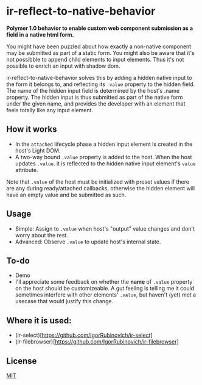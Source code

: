 # ir-reflect-to-native-behavior

**Polymer 1.0 behavior to enable custom web component submission as a field in a native html form.**

You might have been puzzled about how exactly a non-native component may be submitted as part of a static form. You might also be aware that it's not possibble to append child elements to input elements. Thus it's not possible to enrich an input with shadow dom.

ir-reflect-to-native-behavior solves this by adding a hidden native input to the form it belongs to, and reflecting its 
`.value` property to the hidden field. The name of the hidden input field is determined by the host's .name property. 
The hidden input is thus submitted as part of the native form under the given name, and provides the developer with
an element that feels totally like any input element.

## How it works
- In the `attached` lifecycle phase a hidden input element is created in the host's Light DOM.
- A two-way bound `.value` property is added to the host. When the host updates `.value`.
it is reflected to the hidden native input element's `value` attribute.

Note that `.value` of the host must be initialized with preset values if there are any during ready/attached callbacks, 
otherwise the hidden element will have an empty  value and be  submitted as such.

## Usage
- Simple: Assign to `.value` when host's "output" value changes and don't worry about the rest.
- Advanced: Observe `.value` to update host's internal state.

## To-do
- Demo
- I'll appreciate some feedback on whether the **name** of `.value` property on the host should be customizeable.
A gut feeling is telling me it could sometimes interfere with other elements' `.value`, but haven't (yet) met a usecase that would
justify this change.

## Where it is used:
- (ir-select)[https://github.com/IgorRubinovich/ir-select]
- (ir-filebrowser)[https://github.com/IgorRubinovich/ir-filebrowser]

## License
[MIT](http://opensource.org/licenses/MIT) 